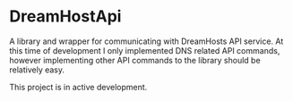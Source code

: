 # DreamHostApi
A library and wrapper for communicating with DreamHosts API service.
At this time of development I only implemented DNS related API commands, however implementing other API commands to the library should be relatively easy.

This project is in active development.
